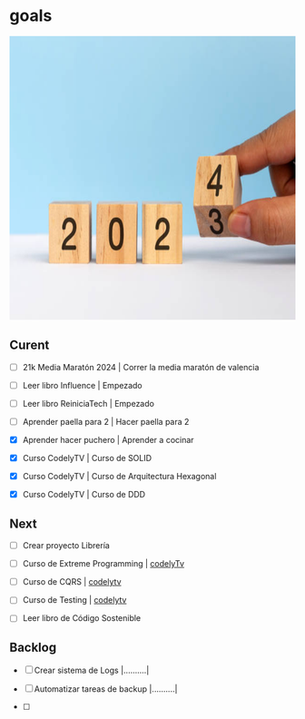 # goals


<img  src="./images/2024.jpg" width="5000" height="500" />

## Curent 

- [ ] 21k Media Maratón 2024 | Correr la media maratón de valencia

- [ ] Leer libro Influence | Empezado 

- [ ] Leer libro ReiniciaTech | Empezado

- [ ] Aprender paella para 2 | Hacer paella para 2

- [x] Aprender hacer puchero | Aprender a cocinar

- [x] Curso CodelyTV | Curso de SOLID

- [x] Curso CodelyTV | Curso de Arquitectura Hexagonal

- [x] Curso CodelyTV | Curso de DDD

  


## Next 



- [ ] Crear proyecto Librería 

- [ ] Curso de Extreme Programming | [codelyTv](https://pro.codely.com/library/extreme-programming-171308/386675/path/)

- [ ] Curso de CQRS | [codelytv](https://pro.codely.com/library/cqrs-command-query-responsibility-segregation-29074/62554/path/)

- [ ] Curso de Testing | [codelytv](https://pro.codely.com/library/testing-introduccion-y-buenas-practicas-44653/90916/path/)

- [ ] Leer libro de Código Sostenible


  


## Backlog



- [ ] Crear sistema de Logs |..........|

- [ ] Automatizar tareas de backup |..........|

- [ ]

  


